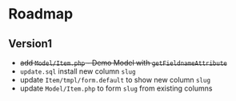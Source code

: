 # Roadmap

## Version1
* ~~add `Model/Item.php` - Demo Model with `getFieldnameAttribute`~~
* `update.sql` install new column `slug`
* update `Item/tmpl/form.default` to show new column `slug`
* update `Model/Item.php` to form `slug` from existing columns
